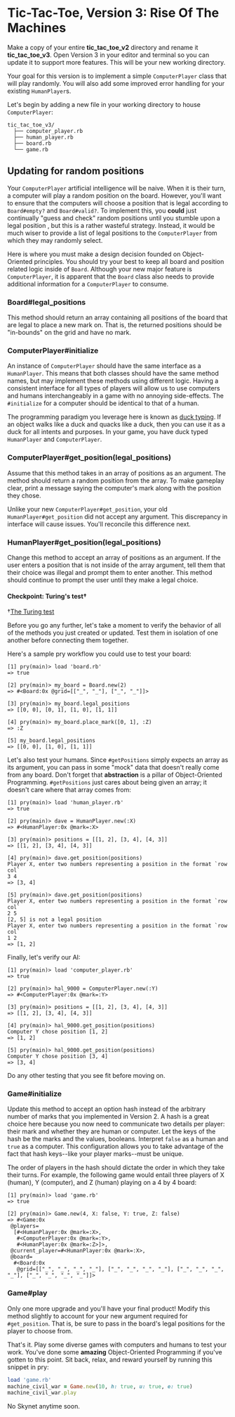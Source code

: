# Tic-Tac-Toe, Version 3: Rise Of The Machines

Make a copy of your entire __tic_tac_toe_v2__ directory and rename it
__tic_tac_toe_v3__. Open Version 3 in your editor and terminal so you can
update it to support more features. This will be your new working directory.

Your goal for this version is to implement a simple `ComputerPlayer` class that
will play randomly. You will also add some improved error handling for your
existing `HumanPlayer`s.

Let's begin by adding a new file in your working directory to house
`ComputerPlayer`:

```plaintext
tic_tac_toe_v3/
  ├── computer_player.rb
  ├── human_player.rb
  ├── board.rb
  └── game.rb
```

## Updating for random positions

Your `ComputerPlayer` artificial intelligence will be naive. When it is their
turn, a computer will play a random position on the board. However, you'll want
to ensure that the computers will choose a position that is legal according to
`Board#empty?` and `Board#valid?`. To implement this, you **could** just
continually "guess and check" random positions until you stumble upon a legal
position , but this is a rather wasteful strategy. Instead, it would be much
wiser to provide a list of legal positions to the `ComputerPlayer` from
which they may randomly select.

Here is where you must make a design decision founded on Object-Oriented
principles. You should try your best to keep all board and position related
logic inside of `Board`. Although your new major feature is `ComputerPlayer`, it
is apparent that the `Board` class also needs to provide additional information
for a `ComputerPlayer` to consume.

### Board#legal_positions

This method should return an array containing all positions of the board that
are legal to place a new mark on. That is, the returned positions should be
"in-bounds" on the grid and have no mark.

### ComputerPlayer#initialize

An instance of `ComputerPlayer` should have the same interface as a
`HumanPlayer`. This means that both classes should have the same method names,
but may implement these methods using different logic. Having a consistent
interface for all types of players will allow us to use computers and humans
interchangeably in a game with no annoying side-effects. The `#initialize` for a
computer should be identical to that of a human.

The programming paradigm you leverage here is known as [duck
typing][duck-typing]. If an object walks like a duck and quacks like a duck,
then you can use it as a duck for all intents and purposes. In your game, you
have duck typed `HumanPlayer` and `ComputerPlayer`.

### ComputerPlayer#get_position(legal_positions)

Assume that this method takes in an array of positions as an argument. The
method should return a random position from the array. To make gameplay clear,
print a message saying the computer's mark along with the position they chose.

Unlike your new `ComputerPlayer#get_position`, your old
`HumanPlayer#get_position` did not accept any argument. This discrepancy in
interface will cause issues. You'll reconcile this difference next.

### HumanPlayer#get_position(legal_positions)

Change this method to accept an array of positions as an argument. If the user
enters a position that is not inside of the array argument, tell them that their
choice was illegal and prompt them to enter another. This method should continue
to prompt the user until they make a legal choice.

#### Checkpoint: Turing's test†

†[The Turing test][turing-test]

Before you go any further, let's take a moment to verify the behavior of all of
the methods you just created or updated. Test them in isolation of one
another before connecting them together.

Here's a sample pry workflow you could use to test your board:

```plaintext
[1] pry(main)> load 'board.rb'
=> true

[2] pry(main)> my_board = Board.new(2)
=> #<Board:0x @grid=[["_", "_"], ["_", "_"]]>

[3] pry(main)> my_board.legal_positions
=> [[0, 0], [0, 1], [1, 0], [1, 1]]

[4] pry(main)> my_board.place_mark([0, 1], :Z)
=> :Z

[5] my_board.legal_positions
=> [[0, 0], [1, 0], [1, 1]]
```

Let's also test your humans. Since `#getPositions` simply expects an array as its
argument, you can pass in some "mock" data that doesn't really come from any
board. Don't forget that **abstraction** is a pillar of Object-Oriented
Programming. `#getPositions` just cares about being given an array; it
doesn't care where that array comes from:

```plaintext
[1] pry(main)> load 'human_player.rb'
=> true

[2] pry(main)> dave = HumanPlayer.new(:X)
=> #<HumanPlayer:0x @mark=:X>

[3] pry(main)> positions = [[1, 2], [3, 4], [4, 3]]
=> [[1, 2], [3, 4], [4, 3]]

[4] pry(main)> dave.get_position(positions)
Player X, enter two numbers representing a position in the format `row col`
3 4
=> [3, 4]

[5] pry(main)> dave.get_position(positions)
Player X, enter two numbers representing a position in the format `row col`
2 5
[2, 5] is not a legal position
Player X, enter two numbers representing a position in the format `row col`
1 2
=> [1, 2]
```

Finally, let's verify our AI:

```plaintext
[1] pry(main)> load 'computer_player.rb'
=> true

[2] pry(main)> hal_9000 = ComputerPlayer.new(:Y)
=> #<ComputerPlayer:0x @mark=:Y>

[3] pry(main)> positions = [[1, 2], [3, 4], [4, 3]]
=> [[1, 2], [3, 4], [4, 3]]

[4] pry(main)> hal_9000.get_position(positions)
Computer Y chose position [1, 2]
=> [1, 2]

[5] pry(main)> hal_9000.get_position(positions)
Computer Y chose position [3, 4]
=> [3, 4]
```

Do any other testing that you see fit before moving on.

### Game#initialize

Update this method to accept an option hash instead of the arbitrary number of
marks that you implemented in Version 2. A hash is a great choice here because
you now need to communicate two details per player: their mark and whether they
are human or computer. Let the keys of the hash be the marks and the values,
booleans. Interpret `false` as a human and `true` as a computer. This
configuration allows you to take advantage of the fact that hash keys--like your
player marks--must be unique.

The order of players in the hash should dictate the order in which they take
their turns. For example, the following game would entail three players of X
(human), Y (computer), and Z (human) playing on a 4 by 4 board:

```plaintext
[1] pry(main)> load 'game.rb'
=> true

[2] pry(main)> Game.new(4, X: false, Y: true, Z: false)
=> #<Game:0x
 @players=
  [#<HumanPlayer:0x @mark=:X>,
   #<ComputerPlayer:0x @mark=:Y>,
   #<HumanPlayer:0x @mark=:Z>]>,
 @current_player=#<HumanPlayer:0x @mark=:X>,
 @board=
  #<Board:0x
   @grid=[["_", "_", "_", "_"], ["_", "_", "_", "_"], ["_", "_", "_", "_"], ["_", "_", "_", "_"]]>
```

### Game#play

Only one more upgrade and you'll have your final product! Modify this method
slightly to account for your new argument required for `#get_position`. That is,
be sure to pass in the board's legal positions for the player to choose from.

That's it. Play some diverse games with computers and humans to test your work.
You've done some **amazing** Object-Oriented Programming if you've gotten to
this point. Sit back, relax, and reward yourself by running this snippet in pry:

```ruby
load 'game.rb'
machine_civil_war = Game.new(10, h: true, u: true, e: true)
machine_civil_war.play
```

No Skynet anytime soon.

[duck-typing]: https://en.wikipedia.org/wiki/Duck_typing
[turing-test]: https://en.wikipedia.org/wiki/Turing_test